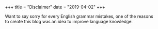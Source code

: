 +++
title = "Disclaimer"
date = "2019-04-02"
+++

Want to say sorry for every English grammar mistakes, one of the reasons to create this blog was an idea to improve language knowledge.
